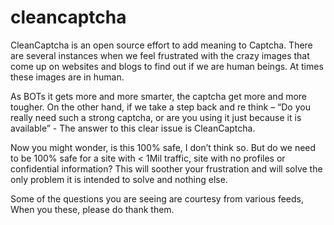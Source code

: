 # cleancaptcha

CleanCaptcha is an open source effort to add meaning to Captcha.
There are several instances when we feel frustrated with the crazy images that come up on websites and blogs to find out if we are human beings. At times these images are in human.

As BOTs it gets more and more smarter, the captcha get more and more tougher.
On the other hand, if we take a step back and re think – “Do you really need such a strong captcha, or are you using it just because it is available”  - The answer to this clear issue is CleanCaptcha.

Now you might wonder, is this 100% safe, I don’t think so. But do we need to be 100% safe for a site with < 1Mil traffic, site with no profiles or confidential information? This will soother your frustration and will solve the only problem it is intended to solve and nothing else.

Some of the  questions you are seeing are courtesy from various feeds, When you these, please do thank them.

